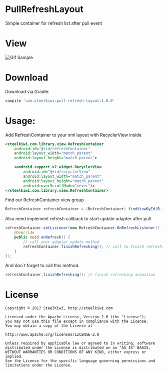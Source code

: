 # PullRefreshLayout

Simple container for refresh list after pull event

# View

![Gif Sample](https://github.com/steelkiwi/PullRefreshLayout/blob/master/assets/pull-refresh-layout.gif)

# Download

Download via Gradle:

```gradle
compile 'com.steelkiwi:pull-refresh-layout:1.0.0'
```

# Usage:

Add RefreshContainer to your xml layout with RecyclerView inside

```xml
<steelkiwi.com.library.view.RefreshContainer
    android:id="@+id/refreshContainer"
    android:layout_width="match_parent"
    android:layout_height="match_parent">

    <android.support.v7.widget.RecyclerView
        android:id="@+id/recyclerView"
        android:layout_width="match_parent"
        android:layout_height="match_parent"
        android:overScrollMode="never"/>
</steelkiwi.com.library.view.RefreshContainer>
```

Find our RefreshContainer view group

```java
RefreshContainer refreshContainer = (RefreshContainer) findViewById(R.id.refreshContainer);
```

Also need implement refresh callback to start update adapter after pull

```java
refreshContainer.setListener(new RefreshContainer.OnRefreshListener() {
    @Override
    public void onRefresh() {
        // call your adapter update method
        refreshContainer.finishRefreshing(); // call to finish refreshing
    }
});
```

And don`t forget to call this method.

```java
refreshContainer.finishRefreshing(); // finish refreshing animation
```

# License

```
Copyright © 2017 SteelKiwi, http://steelkiwi.com

Licensed under the Apache License, Version 2.0 (the "License");
you may not use this file except in compliance with the License.
You may obtain a copy of the License at

http://www.apache.org/licenses/LICENSE-2.0

Unless required by applicable law or agreed to in writing, software
distributed under the License is distributed on an "AS IS" BASIS,
WITHOUT WARRANTIES OR CONDITIONS OF ANY KIND, either express or implied.
See the License for the specific language governing permissions and
limitations under the License.
```
